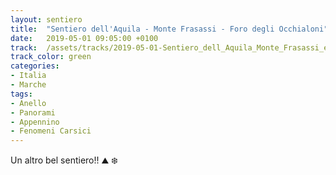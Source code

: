 ```yaml
---
layout: sentiero
title:  "Sentiero dell'Aquila - Monte Frasassi - Foro degli Occhialoni"
date:   2019-05-01 09:05:00 +0100
track:  /assets/tracks/2019-05-01-Sentiero_dell_Aquila_Monte_Frasassi_e_Foro_degli_Occhialoni.gpx
track_color: green
categories:
- Italia
- Marche
tags:
- Anello
- Panorami
- Appennino
- Fenomeni Carsici
---
```


Un altro bel sentiero!! :mountain: :snowflake: